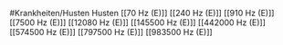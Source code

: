 #Krankheiten/Husten
Husten
[[70 Hz (E)]]
[[240 Hz (E)]]
[[910 Hz (E)]]
[[7500 Hz (E)]]
[[12080 Hz (E)]]
[[145500 Hz (E)]]
[[442000 Hz (E)]]
[[574500 Hz (E)]]
[[797500 Hz (E)]]
[[983500 Hz (E)]]